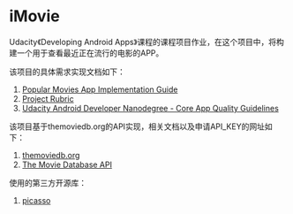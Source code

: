# iMovie
Udacity《Developing Android Apps》课程的课程项目作业，在这个项目中，将构建一个用于查看最近正在流行的电影的APP。

该项目的具体需求实现文档如下：

 1. [Popular Movies App Implementation Guide](https://docs.google.com/document/d/1ZlN1fUsCSKuInLECcJkslIqvpKlP7jWL2TP9m6UiA6I/pub?embedded=true)
 2. [Project Rubric](https://docs.google.com/document/d/1qY8bAkE-U29KW438FFIf1V4g5vdjIazyvz_atp_8H1Q/pub?embedded=true)
 3. [Udacity Android Developer Nanodegree - Core App Quality Guidelines](http://udacity.github.io/android-nanodegree-guidelines/core.html)
 
该项目基于themoviedb.org的API实现，相关文档以及申请API_KEY的网址如下：

1. [themoviedb.org](https://www.themoviedb.org/documentation/api)
2. [The Movie Database API](http://docs.themoviedb.apiary.io/#reference/configuration)

使用的第三方开源库：

1. [picasso](http://square.github.io/picasso/)

